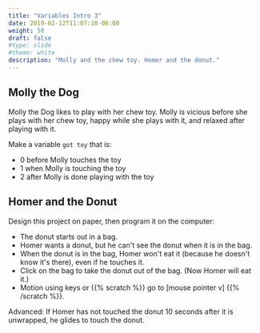 ```yaml
---
title: "Variables Intro 3"
date: 2019-02-12T11:07:10-06:00
weight: 50
draft: false
#type: slide
#theme: white
description: "Molly and the chew toy. Homer and the donut."
---
```


## Molly the Dog

Molly the Dog likes to play with her chew toy. Molly is vicious before
she plays with her chew toy, happy while she plays with it, and
relaxed after playing with it.

Make a variable `got toy` that is:

* 0 before Molly touches the toy
* 1 when Molly is touching the toy
* 2 after Molly is done playing with the toy

## Homer and the Donut

Design this project on paper, then program it on the computer:

* The donut starts out in a bag.
* Homer wants a donut, but he can't see the donut when it is in the bag.
* When the donut is in the bag, Homer won't eat it (because he doesn't
know it's there), even if he touches it.
* Click on the bag to take the donut out of the bag. (Now Homer will
  eat it.)
* Motion using keys or 
{{% scratch %}} go to [mouse pointer v] {{% /scratch %}}.



Advanced: If Homer has not touched the donut 10 seconds after it is
unwrapped, he glides to touch the donut.
